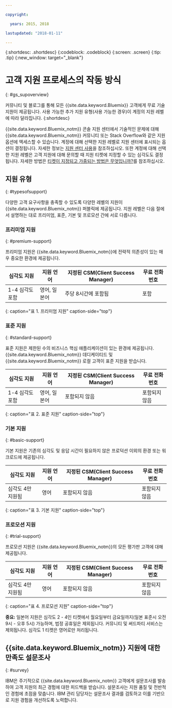 ```yaml
---

copyright:

  years: 2015, 2018

lastupdated: "2018-01-11"

---
```


{:shortdesc: .shortdesc}
{:codeblock: .codeblock}
{:screen: .screen}
{:tip: .tip}
{:new_window: target="_blank"}

# 고객 지원 프로세스의 작동 방식
{: #gs_supoverview}

커뮤니티 및 블로그를 통해 모든 {{site.data.keyword.Bluemix}} 고객에게 무료 기술 지원이 제공됩니다. 사용 가능한 추가 지원 유형(사용 가능한 경우)이 계정의 지원 레벨에 따라 달라집니다.
{:shortdesc}

{{site.data.keyword.Bluemix_notm}} 콘솔 지원 센터에서 기술적인 문제에 대해 {{site.data.keyword.Bluemix_notm}} 커뮤니티 또는 Stack Overflow와 같은 지원 옵션에 액세스할 수 있습니다. 계정에 대해 선택한 지원 레벨로 지원 센터에 표시되는 옵션이 결정됩니다. 자세한 정보는 [지원 센터 사용](/docs/get-support/howtogetsupport.html#using-avatar)을 참조하십시오. 또한 계정에 대해 선택한 지원 레벨은 고객 지원에 대해 문의할 때 지원 티켓에 지정할 수 있는 심각도도 결정됩니다. 자세한 방법은 [티켓이 지정되고 가중되는 방법은 무엇입니까?](/docs/get-support/ticketweight.html#support-ticket-severity)를 참조하십시오. 

## 지원 유형
{: #typesofsupport}

다양한 고객 요구사항을 충족할 수 있도록 다양한 레벨의 지원이 {{site.data.keyword.Bluemix_notm}} 퍼블릭에 제공됩니다. 지원 레벨은 다음 절에서 설명하는 대로 프리미엄, 표준, 기본 및 프로모션 간에 서로 다릅니다. 

### 프리미엄 지원
{: #premium-support}

프리미엄 지원은 {{site.data.keyword.Bluemix_notm}}에 전략적 의존성이 있는 매우 중요한 환경에 제공됩니다.

심각도 지원 | 지원 언어 | 지정된 CSM(Client Success Manager) | 무료 전화번호
--- | --- | --- | --- |
1-4 심각도 포함 | 영어, 일본어 |  주당 8시간에 포함됨 | 포함 |
{: caption="표 1. 프리미엄 지원" caption-side="top"}

### 표준 지원
{: #standard-support}

표준 지원은 제한된 수의 비즈니스 핵심 애플리케이션이 있는 환경에 제공됩니다. {{site.data.keyword.Bluemix_notm}} 데디케이티드 및 {{site.data.keyword.Bluemix_notm}} 로컬 고객이 표준 지원을 받습니다.

심각도 지원 | 지원 언어 | 지정된 CSM(Client Success Manager) | 무료 전화번호
--- | --- | --- | --- |
1-4 심각도 포함 | 영어, 일본어 | 포함되지 않음 | 포함되지 않음 |
{: caption="표 2. 표준 지원" caption-side="top"}

### 기본 지원
{: #basic-support}

기본 지원은 기존의 심각도 및 응답 시간이 필요하지 않은 프로덕션 이외의 환경 또는 워크로드에 제공됩니다.

심각도 지원 | 지원 언어 | 지정된 CSM(Client Success Manager) | 무료 전화번호
--- | --- | --- | --- |
심각도 4만 지원됨 | 영어 | 포함되지 않음 | 포함되지 않음 |
{: caption="표 3. 기본 지원" caption-side="top"}

### 프로모션 지원
{: #trial-support}

프로모션 지원은 {{site.data.keyword.Bluemix_notm}}의 모든 평가판 고객에 대해 제공됩니다.

심각도 지원 | 지원 언어 | 지정된 CSM(Client Success Manager) | 무료 전화번호
--- | --- | --- | --- |
심각도 4만 지원됨 | 영어 | 포함되지 않음 | 포함되지 않음 |
{: caption="표 4. 프로모션 지원" caption-side="top"}

**중요:** 일본어 지원은 심각도 2 - 4인 티켓에서 월요일부터 금요일까지(일본 표준시 오전 9시 - 오후 5시) 가능하며, 법정 공휴일은 제외됩니다. 커뮤니티 및 써드파티 서비스는 제외됩니다. 심각도 1 티켓은 영어로만 처리됩니다.

## {{site.data.keyword.Bluemix_notm}} 지원에 대한 만족도 설문조사  
{: #survey}

IBM은 주기적으로 {{site.data.keyword.Bluemix_notm}} 고객에게 설문조사를 발송하여 고객 지원의 최근 경험에 대한 피드백을 받습니다. 설문조사는 지원 품질 및 전반적인 경험에 초점을 맞춥니다. IBM 관리 담당자는 설문조사 결과를 검토하고 이를 기반으로 지원 경험을 개선하도록 노력합니다.
